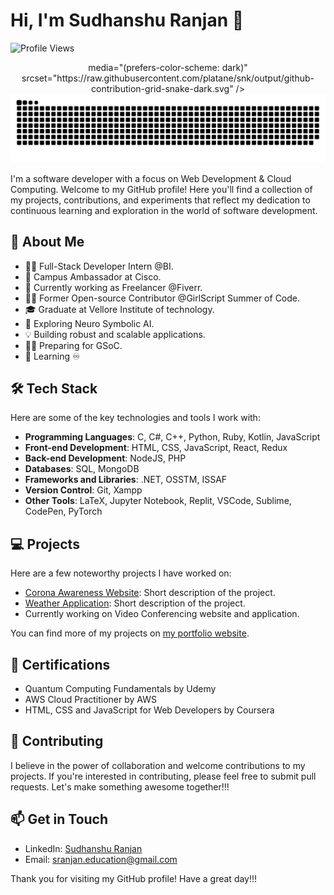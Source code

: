 # Hi, I'm Sudhanshu Ranjan 👋

![Profile Views](https://komarev.com/ghpvc/?username=sranjan-git&color=green)

<div align="center">
<picture>
  <source>
    media="(prefers-color-scheme: dark)"
    srcset="https://raw.githubusercontent.com/platane/snk/output/github-contribution-grid-snake-dark.svg"
  />
  <source
    media="(prefers-color-scheme: light)"
    srcset="https://raw.githubusercontent.com/platane/snk/output/github-contribution-grid-snake.svg"
  />
  <img
    alt="github contribution grid snake animation"
    src="https://raw.githubusercontent.com/platane/snk/output/github-contribution-grid-snake.svg"
  />
</picture>
</div>


I'm a software developer with a focus on Web Development & Cloud Computing. Welcome to my GitHub profile! Here you'll find a collection of my projects, contributions, and experiments that reflect my dedication to continuous learning and exploration in the world of software development. 

## 🚀 About Me


- 🧑‍💻 Full-Stack Developer Intern @BI.
- 👔 Campus Ambassador at Cisco.
- 💼 Currently working as Freelancer @Fiverr.
- 👩‍💻 Former Open-source Contributor @GirlScript Summer of Code.
- 🎓 Graduate at Vellore Institute of technology.
- 🔭 Exploring Neuro Symbolic AI.
- 💡 Building robust and scalable applications.
- 🧑‍💻 Preparing for GSoC.
- 🌱 Learning ♾️

## 🛠️ Tech Stack

Here are some of the key technologies and tools I work with:

- **Programming Languages**: C, C#, C++, Python, Ruby, Kotlin, JavaScript
- **Front-end Development**: HTML, CSS, JavaScript, React, Redux
- **Back-end Development**: NodeJS, PHP
- **Databases**: SQL, MongoDB
- **Frameworks and Libraries**: .NET, OSSTM, ISSAF
- **Version Control**: Git, Xampp
- **Other Tools**: LaTeX, Jupyter Notebook, Replit, VSCode, Sublime, CodePen, PyTorch

## 💻 Projects

Here are a few noteworthy projects I have worked on:

- [Corona Awareness Website](https://sranjan-git.github.io/covid_19_awareness_website/): Short description of the project.
- [Weather Application](https://sranjan-git.github.io/weather_app/): Short description of the project.
- Currently working on Video Conferencing website and application.

You can find more of my projects on [my portfolio website](https://sranjan-git.github.io/Portfolio/).

## 🌟 Certifications

- Quantum Computing Fundamentals by Udemy
- AWS Cloud Practitioner by AWS
- HTML, CSS and JavaScript for Web Developers by Coursera



## 🤝 Contributing

I believe in the power of collaboration and welcome contributions to my projects. If you're interested in contributing, please feel free to submit pull requests. Let's make something awesome together!!!

## 📫 Get in Touch

- LinkedIn: [Sudhanshu Ranjan](https://www.linkedin.com/in/sudhanshu-ranjan-7a3305216/)
- Email: sranjan.education@gmail.com

Thank you for visiting my GitHub profile! Have a great day!!!


